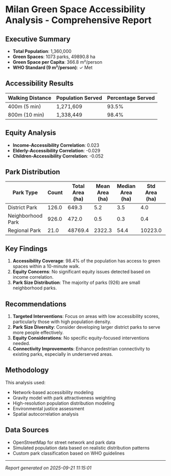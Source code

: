 
# Milan Green Space Accessibility Analysis - Comprehensive Report

## Executive Summary

- **Total Population**: 1,360,000
- **Green Spaces**: 1073 parks, 49890.8 ha
- **Green Space per Capita**: 366.8 m²/person
- **WHO Standard (9 m²/person)**: ✓ Met

## Accessibility Results

| Walking Distance | Population Served | Percentage Served |
|------------------|-------------------|-------------------|
| 400m (5 min)     | 1,271,609 | 93.5% |
| 800m (10 min)    | 1,338,449 | 98.4% |

## Equity Analysis

- **Income-Accessibility Correlation**: 0.023
- **Elderly-Accessibility Correlation**: -0.029
- **Children-Accessibility Correlation**: -0.052

## Park Distribution

| Park Type | Count | Total Area (ha) | Mean Area (ha) | Median Area (ha) | Std Area (ha) | Min Area (ha) | Max Area (ha) |
|----------|-------|-----------------|----------------|------------------|---------------|---------------|---------------|
| District Park | 126.0 | 649.3 | 5.2 | 3.5 | 4.0 | 2.0 | 18.3 |
| Neighborhood Park | 926.0 | 472.0 | 0.5 | 0.3 | 0.4 | 0.1 | 2.0 |
| Regional Park | 21.0 | 48769.4 | 2322.3 | 54.4 | 10223.0 | 20.3 | 46933.5 |


## Key Findings

1. **Accessibility Coverage**: 98.4% of the population has access to green spaces within a 10-minute walk.
2. **Equity Concerns**: No significant equity issues detected based on income correlation.
3. **Park Size Distribution**: The majority of parks (926) are small neighborhood parks.

## Recommendations

1. **Targeted Interventions**: Focus on areas with low accessibility scores, particularly those with high population density.
2. **Park Size Diversity**: Consider developing larger district parks to serve more people effectively.
3. **Equity Considerations**: No specific equity-focused interventions needed.
4. **Connectivity Improvements**: Enhance pedestrian connectivity to existing parks, especially in underserved areas.

## Methodology

This analysis used:
- Network-based accessibility modeling
- Gravity model with park attractiveness weighting
- High-resolution population distribution modeling
- Environmental justice assessment
- Spatial autocorrelation analysis

## Data Sources

- OpenStreetMap for street network and park data
- Simulated population data based on realistic distribution patterns
- Custom park classification based on WHO guidelines

---

*Report generated on 2025-09-21 11:15:01*
